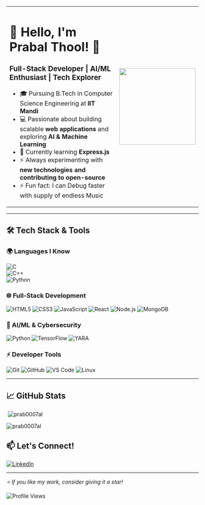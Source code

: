
<table>
  <tr>
    <td>
      <h1>👋 Hello, I'm Prabal Thool! 🚀</h1>
      <h3>Full-Stack Developer | AI/ML Enthusiast | Tech Explorer</h3>
      <ul>
        <li>🎓 Pursuing B.Tech in Computer Science Engineering at <b>IIT Mandi</b></li>
        <li>💻 Passionate about building scalable <b>web applications</b> and exploring <b>AI & Machine Learning</b></li>
        <li>🌱 Currently learning <b>Express.js</b></li>
        <li>⚡ Always experimenting with <b>new technologies and contributing to open-source</b></li>
        <li>⚡ Fun fact: I can Debug faster with supply of endless Music</li>
      </ul>
    </td>
    <td>
      <img src="https://media.giphy.com/media/CuuSHzuc0O166MRfjt/giphy.gif?cid=790b7611smeevwst7sn2rqv4krg1qbpemyf89sjmlce7lf3r&ep=v1_gifs_search&rid=giphy.gif&ct=g" width="200"/>
    </td>
  </tr>
</table>


---

## 🛠️ Tech Stack & Tools

### 🌍 Languages I Know  
![C](https://img.shields.io/badge/C-A8B9CC?style=for-the-badge&logo=c&logoColor=white)  
![C++](https://img.shields.io/badge/C++-00599C?style=for-the-badge&logo=cplusplus&logoColor=white)  
![Python](https://img.shields.io/badge/Python-3776AB?style=for-the-badge&logo=python&logoColor=white)  

### **🌐 Full-Stack Development**
![HTML5](https://img.shields.io/badge/HTML5-E34F26?style=for-the-badge&logo=html5&logoColor=white)
![CSS3](https://img.shields.io/badge/CSS3-1572B6?style=for-the-badge&logo=css3&logoColor=white)
![JavaScript](https://img.shields.io/badge/JavaScript-F7DF1E?style=for-the-badge&logo=javascript&logoColor=black)
![React](https://img.shields.io/badge/React-61DAFB?style=for-the-badge&logo=react&logoColor=black)
![Node.js](https://img.shields.io/badge/Node.js-339933?style=for-the-badge&logo=nodedotjs&logoColor=white)
![MongoDB](https://img.shields.io/badge/MongoDB-47A248?style=for-the-badge&logo=mongodb&logoColor=white)

### **🤖 AI/ML & Cybersecurity**
![Python](https://img.shields.io/badge/Python-3776AB?style=for-the-badge&logo=python&logoColor=white)
![TensorFlow](https://img.shields.io/badge/TensorFlow-FF6F00?style=for-the-badge&logo=tensorflow&logoColor=white)
![YARA](https://img.shields.io/badge/YARA-FF4F00?style=for-the-badge&logo=yara&logoColor=white)

### **⚡ Developer Tools**
![Git](https://img.shields.io/badge/Git-F05032?style=for-the-badge&logo=git&logoColor=white)
![GitHub](https://img.shields.io/badge/GitHub-181717?style=for-the-badge&logo=github&logoColor=white)
![VS Code](https://img.shields.io/badge/VS%20Code-007ACC?style=for-the-badge&logo=visualstudiocode&logoColor=white)
![Linux](https://img.shields.io/badge/Linux-FCC624?style=for-the-badge&logo=linux&logoColor=black)

---

## 📈 GitHub Stats

<p>&nbsp;<img align="center" src="https://github-readme-stats.vercel.app/api?username=prab0007al&show_icons=true&locale=en" alt="prab0007al" /></p>

<p><img align="center" src="https://github-readme-streak-stats.herokuapp.com/?user=prab0007al&" alt="prab0007al" /></p>


## 📫 Let's Connect!

[![LinkedIn](https://img.shields.io/badge/LinkedIn-0077B5?style=for-the-badge&logo=linkedin&logoColor=white)](https://linkedin.com/in/prabalthool)
<!-- [![Twitter](https://img.shields.io/badge/Twitter-1DA1F2?style=for-the-badge&logo=twitter&logoColor=white)](https://twitter.com/prabalthool)
[![Portfolio](https://img.shields.io/badge/Portfolio-FF5722?style=for-the-badge&logo=web&logoColor=white)](https://prabalthool.dev)-->


---

_⭐ If you like my work, consider giving it a star!_

![Profile Views](https://komarev.com/ghpvc/?username=PrabalThool&color=blue&style=flat-square)
